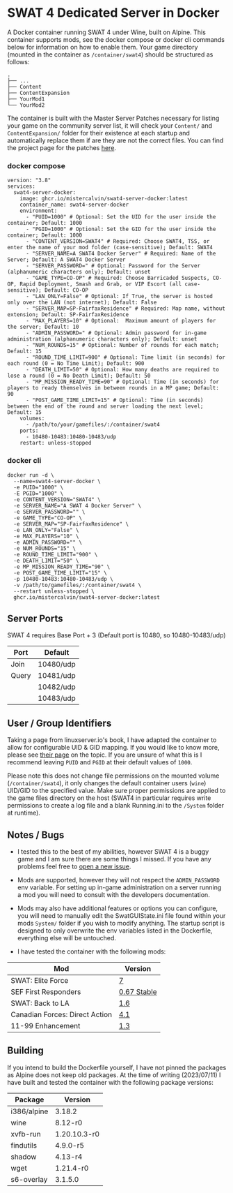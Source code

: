 # SWAT 4 Dedicated Server in Docker
A Docker container running SWAT 4 under Wine, built on Alpine. This container supports mods, see the docker compose or docker cli commands below for information on how to enable them. Your game directory (mounted in the container as `/container/swat4`) should be structured as follows:

    .
    ├── ...
    ├── Content
    ├── ContentExpansion
    ├── YourMod1
    └── YourMod2

The container is built with the Master Server Patches necessary for listing your game on the community server list, it will check your `Content/` and `ContentExpansion/` folder for their existence at each startup and automatically replace them if are they are not the correct files. You can find the project page for the patches [here](https://github.com/sergeii/swat-patches/tree/master/swat4stats-masterserver/).

### docker compose

```
version: "3.8"
services:
  swat4-server-docker:
    image: ghcr.io/mistercalvin/swat4-server-docker:latest
    container_name: swat4-server-docker
    environment:
      - "PUID=1000" # Optional: Set the UID for the user inside the container; Default: 1000
      - "PGID=1000" # Optional: Set the GID for the user inside the container; Default: 1000
      - "CONTENT_VERSION=SWAT4" # Required: Choose SWAT4, TSS, or enter the name of your mod folder (case-sensitive); Default: SWAT4
      - "SERVER_NAME=A SWAT4 Docker Server" # Required: Name of the Server; Default: A SWAT4 Docker Server
      - "SERVER_PASSWORD=" # Optional: Password for the Server (alphanumeric characters only); Default: unset
      - "GAME_TYPE=CO-OP" # Required: Choose Barricaded Suspects, CO-OP, Rapid Deployment, Smash and Grab, or VIP Escort (all case-sensitive); Default: CO-OP
      - "LAN_ONLY=False" # Optional: If True, the server is hosted only over the LAN (not internet); Default: False
      - "SERVER_MAP=SP-FairfaxResidence" # Required: Map name, without extension; Default: SP-FairfaxResidence
      - "MAX_PLAYERS=10" # Optional:  Maximum amount of players for the server; Default: 10
      - "ADMIN_PASSWORD=" # Optional: Admin password for in-game administration (alphanumeric characters only); Default: unset
      - "NUM_ROUNDS=15" # Optional: Number of rounds for each match; Default: 15
      - "ROUND_TIME_LIMIT=900" # Optional: Time limit (in seconds) for each round (0 = No Time Limit); Default: 900
      - "DEATH_LIMIT=50" # Optional: How many deaths are required to lose a round (0 = No Death Limit); Default: 50
      - "MP_MISSION_READY_TIME=90" # Optional: Time (in seconds) for players to ready themselves in between rounds in a MP game; Default: 90
      - "POST_GAME_TIME_LIMIT=15" # Optional: Time (in seconds) between the end of the round and server loading the next level; Default: 15
    volumes:
      - /path/to/your/gamefiles/:/container/swat4
    ports:
      - 10480-10483:10480-10483/udp
    restart: unless-stopped
```

### docker cli

```
docker run -d \
  --name=swat4-server-docker \
  -e PUID="1000" \
  -E PGID="1000" \
  -e CONTENT_VERSION="SWAT4" \
  -e SERVER_NAME="A SWAT 4 Docker Server" \
  -e SERVER_PASSWORD="" \
  -e GAME_TYPE="CO-OP" \
  -e SERVER_MAP="SP-FairfaxResidence" \
  -e LAN_ONLY="False" \
  -e MAX_PLAYERS="10" \
  -e ADMIN_PASSWORD="" \
  -e NUM_ROUNDS="15" \
  -e ROUND_TIME_LIMIT="900" \
  -e DEATH_LIMIT="50" \
  -e MP_MISSION_READY_TIME="90" \
  -e POST_GAME_TIME_LIMIT="15" \
  -p 10480-10483:10480-10483/udp \
  -v /path/to/gamefiles/:/container/swat4 \
  --restart unless-stopped \
  ghcr.io/mistercalvin/swat4-server-docker:latest
```
  
## Server Ports
SWAT 4 requires Base Port + 3 (Default port is 10480, so 10480-10483/udp)

| Port      | Default  |
|-----------|----------|
| Join 		| 10480/udp|
| Query     | 10481/udp|
|        	| 10482/udp|
|       	| 10483/udp|

## User / Group Identifiers
Taking a page from linuxserver.io's book, I have adapted the container to allow for configurable UID & GID mapping. If you would like to know more, please see [their page](https://docs.linuxserver.io/general/understanding-puid-and-pgid) on the topic. If you are unsure of what this is I recommend leaving `PUID` and `PGID` at their default values of `1000`.

Please note this does not change file permissions on the mounted volume (`/container/swat4`), it only changes the default container users (`wine`) UID/GID to the specified value. Make sure proper permissions are applied to the game files directory on the host (SWAT4 in particular requires write permissions to create a log file and a blank Running.ini to the `/System` folder at runtime).

## Notes / Bugs
- I tested this to the best of my abilities, however SWAT 4 is a buggy game and I am sure there are some things I missed. If you have any problems feel free to [open a new issue](https://github.com/MisterCalvin/swat4-server-docker/issues).

- Mods are supported, however they will not respect the `ADMIN_PASSWORD` env variable. For setting up in-game administration on a server running a mod you will need to consult with the developers documentation.

- Mods may also have additional features or options you can configure, you will need to manually edit the SwatGUIState.ini file found within your mods `System/` folder if you wish to modify anything. The startup script is designed to only overwrite the env variables listed in the Dockerfile, everything else will be untouched.

- I have tested the container with the following mods:

| Mod       			| Version  																							|
|-----------------------|---------------------------------------------------------------------------------------------------|
| SWAT: Elite Force     | [7](https://www.moddb.com/mods/swat-elite-force/downloads/swat-elite-force-v7)					|
| SEF First Responders 		| [0.67 Stable](https://www.moddb.com/mods/sef-first-responders/downloads/sef-first-responders-v067-stable)	|
| SWAT: Back to LA 		| [1.6](https://www.moddb.com/mods/swat-back-to-los-angeles/downloads/sef-back-to-los-angeles-v16)	|
| Canadian Forces: Direct Action | [4.1](https://www.moddb.com/downloads/canadian-forces-direct-action-41)					|
| 11-99 Enhancement 	| [1.3](https://www.moddb.com/mods/11-99-enhancement-mod/downloads/11-99-enhancement-mod-v13)		|

## Building
If you intend to build the Dockerfile yourself, I have not pinned the packages as Alpine does not keep old packages. At the time of writing (2023/07/11) I have built and tested the container with the following package versions:

| Package   			  | Version  	 |
|-------------------------|--------------|
| i386/alpine			  | 3.18.2     	 |
| wine     				  | 8.12-r0	     |
| xvfb-run      		  | 1.20.10.3-r0 |
| findutils      		  | 4.9.0-r5	 |
| shadow                  | 4.13-r4      |
| wget					  | 1.21.4-r0	 |
| s6-overlay              | 3.1.5.0      |
